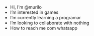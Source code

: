 -  Hi, I’m @murilo
-  I’m interested in games
-  I’m currently learning a programar
-  I’m looking to collaborate with nothing
-  How to reach me com whatsapp
<!---
Murilo/murilo is a ✨ special ✨ repository because its `README.md` (this file) appears on your GitHub profile.
You can click the Preview link to take a look at your changes.
--->
